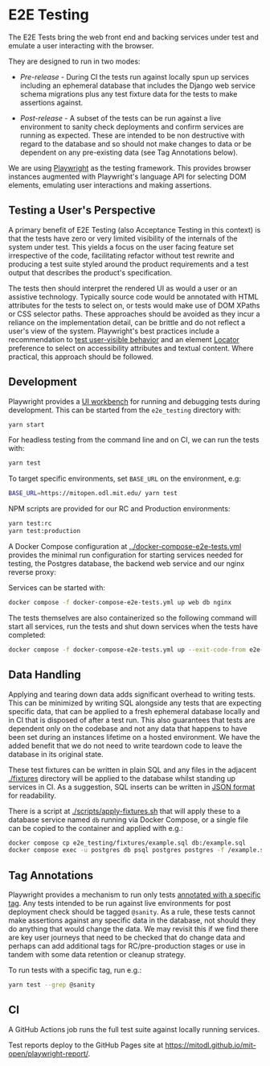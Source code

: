 # E2E Testing

The E2E Tests bring the web front end and backing services under test and emulate a user interacting with the browser.

They are designed to run in two modes:

- _Pre-release_ - During CI the tests run against locally spun up services including an ephemeral database that includes the Django web service schema migrations plus any test fixture data for the tests to make assertions against.

- _Post-release_ - A subset of the tests can be run against a live environment to sanity check deployments and confirm services are running as expected. These are intended to be non destructive with regard to the database and so should not make changes to data or be dependent on any pre-existing data (see Tag Annotations below).

We are using [Playwright](https://playwright.dev/) as the testing framework. This provides browser instances augmented with Playwright's language API for selecting DOM elements, emulating user interactions and making assertions.

## Testing a User's Perspective

A primary benefit of E2E Testing (also Acceptance Testing in this context) is that the tests have zero or very limited visibility of the internals of the system under test. This yields a focus on the user facing feature set irrespective of the code, facilitating refactor without test rewrite and producing a test suite styled around the product requirements and a test output that describes the product's specification.

The tests then should interpret the rendered UI as would a user or an assistive technology. Typically source code would be annotated with HTML attributes for the tests to select on, or tests would make use of DOM XPaths or CSS selector paths. These approaches should be avoided as they incur a reliance on the implementation detail, can be brittle and do not reflect a user's view of the system. Playwright's best practices include a recommendation to [test user-visible behavior](https://playwright.dev/docs/best-practices#test-user-visible-behavior) and an element [Locator](https://playwright.dev/docs/locators) preference to select on accessibility attributes and textual content. Where practical, this approach should be followed.

## Development

Playwright provides a [UI workbench](https://playwright.dev/docs/test-ui-mode) for running and debugging tests during development. This can be started from the `e2e_testing` directory with:

```bash
yarn start
```

For headless testing from the command line and on CI, we can run the tests with:

```bash
yarn test
```

To target specific environments, set `BASE_URL` on the environment, e.g:

```bash
BASE_URL=https://mitopen.odl.mit.edu/ yarn test
```

NPM scripts are provided for our RC and Production environments:

```bash
yarn test:rc
yarn test:production
```

A Docker Compose configuration at [../docker-compose-e2e-tests.yml](../docker-compose-e2e-tests.yml) provides the minimal run configuration for starting services needed for testing, the Postgres database, the backend web service and our nginx reverse proxy:

Services can be started with:

```bash
docker compose -f docker-compose-e2e-tests.yml up web db nginx
```

The tests themselves are also containerized so the following command will start all services, run the tests and shut down services when the tests have completed:

```bash
docker compose -f docker-compose-e2e-tests.yml up --exit-code-from e2e-tests
```

## Data Handling

Applying and tearing down data adds significant overhead to writing tests. This can be minimized by writing SQL alongside any tests that are expecting specific data, that can be applied to a fresh ephemeral database locally and in CI that is disposed of after a test run. This also guarantees that tests are dependent only on the codebase and not any data that happens to have been set during an instances lifetime on a hosted environment. We have the added benefit that we do not need to write teardown code to leave the database in its original state.

These test fixtures can be written in plain SQL and any files in the adjacent [./fixtures](./fixtures) directory will be applied to the database whilst standing up services in CI. As a suggestion, SQL inserts can be written in [JSON format](https://www.postgresql.org/docs/current/functions-json.html) for readability.

There is a script at [./scripts/apply-fixtures.sh](./scripts/apply-fixtures.sh) that will apply these to a database service named `db` running via Docker Compose, or a single file can be copied to the container and applied with e.g.:

```bash
docker compose cp e2e_testing/fixtures/example.sql db:/example.sql
docker compose exec -u postgres db psql postgres postgres -f /example.sql
```

## Tag Annotations

Playwright provides a mechanism to run only tests [annotated with a specific tag](https://playwright.dev/docs/test-annotations#tag-tests). Any tests intended to be run against live environments for post deployment check should be tagged `@sanity`. As a rule, these tests cannot make assertions against any specific data in the database, not should they do anything that would change the data. We may revisit this if we find there are key user journeys that need to be checked that do change data and perhaps can add additional tags for RC/pre-production stages or use in tandem with some data retention or cleanup strategy.

To run tests with a specific tag, run e.g.:

```bash
yarn test --grep @sanity
```

## CI

A GitHub Actions job runs the full test suite against locally running services.

Test reports deploy to the GitHub Pages site at https://mitodl.github.io/mit-open/playwright-report/.
